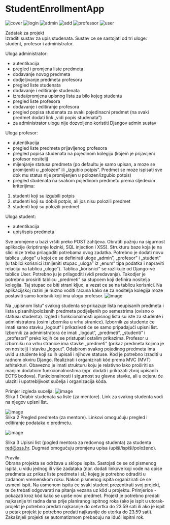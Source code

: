 # StudentEnrollmentApp




![cover](https://github.com/Cepa95/StudentEnrollmentApp/assets/124800316/c69efcea-1546-4ab9-9906-e2d61e6ed312)
![login](https://github.com/Cepa95/StudentEnrollmentApp/assets/124800316/1d8e8418-d379-4b5c-8b54-c191a1cd1c69)
![admin](https://github.com/Cepa95/StudentEnrollmentApp/assets/124800316/385b8c6e-b4c6-45c0-aa07-3e5523160508)
![add](https://github.com/Cepa95/StudentEnrollmentApp/assets/124800316/fea61767-444d-4f09-a9ee-62762b9cf44b)
![professor](https://github.com/Cepa95/StudentEnrollmentApp/assets/124800316/fddad0ea-eb06-436f-8b11-a997ecfb72c5)
![user](https://github.com/Cepa95/StudentEnrollmentApp/assets/124800316/c80bc8b1-74e3-4d29-a980-a4ded69eb9b4)











Zadatak za projekt  
Izraditi sustav za upis studenata. Sustav ce se sastojati od tri uloge: student, profesor i administrator.

Uloga administrator:
- autentikacija
- pregled i promjena liste predmeta
- dodavanje novog predmeta
- dodjeljivanje predmeta profesoru
- pregled liste studenata
- dodavanje i editiranje studenata
- izrada/promjena upisnog lista za bilo kojeg studenta
- pregled liste profesora
- dodavanje i editiranje profesora
- pregled popisa studenata za svaki pojedinacni predmet (na svaki predmet dodati link „vidi popis studenata”)
- za administrator ulogu nije dozvoljeno koristiti Djangov admin sustav

Uloga profesor:
- autentikacija
- pregled liste predmeta prijavljenog profesora
- pregled popisa studenata na pojedinom kolegiju (kojem je prijavljeni profesor nositelj)
- mijenjanje statusa predmeta (po defaultu je samo upisan, a moze se promijeniti u „polozen” ili „izgubio potpis”. Predmet se moze ispisati sve dok mu status nije promijenjen u polozen/izgubio potpis)
- pregled studenata na svakom pojedinom predmetu prema sljedecim kriterijima:
1. studenti koji su izgubili potpis
2. studenti koji su dobili potpis, ali jos nisu polozili predmet
3. studenti koji su polozili predmet

Uloga student:
- autentikacija
- upis/ispis predmeta

Sve promjene u bazi vršiti preko POST zahtjeva. Obratiti pažnju na sigurnost aplikacije (kriptiranje lozinki, SQL injection i XSS). Strukturu baze koja je na slici nize treba prilagoditi potrebama ovog zadatka. Potrebno je dodati novu tablicu „uloge” u kojoj ce se
definirati uloge „admin”, „profesor” i „student” (u tablici korisnici izmijeniti stupac „uloga” iz
„enum” tipa podatka i napraviti relaciju na tablicu „uloge”). Tablica „korisnici” se razlikuje od Django-ve tablice User. Potrebno ju je prilagoditi (vidi predavanja). Takodjer je potrebno prosiriti tablicu „predmeti” sa stupcem koji definira nositelja kolegija. Taj stupac ce biti strani kljuc, a vezat ce se na tablicu korisnici. Na aplikacijskoj razini je nuzno voditi racuna kako se za nositelja kolegija moze postaviti samo korisnik koji ima ulogu profesor.
![image](https://github.com/Cepa95/StudentEnrollmentApp/assets/124800316/b8b46479-dbd6-4915-b644-9754f8d25f38)



Na „upisnom listu“ svakog studenta se prikazuje lista neupisanih predmeta i lista
upisanih/položenih predmeta podijeljenih po semestrima (ovisno o statusu studenta). Izgled i funkcionalnosti upisnog lista su iste za studente i administratora (osim izbornika u vrhu stranice). Izbornik za studente će imati samo stavku „logout“ i prikazivati će se samo pripadajući upisni list. Izbornik za administratora će imati „logout“, „predmeti“, „studenti“ i „profesori” preko kojih će se pristupati ostalim prikazima. Profesor u izborniku na vrhu stranice ima stavke „predmeti” (prikaz predmeta kojima je on nositelj) i stavku „logout”. Odabirom svakog pojedinog predmeta ima uvid u studente koji su ih upisali i njihove statuse. Kod je potrebno izraditi u radnom okviru Django. Realizirati i organizirati kôd prema MVC (MVT) arhitekturi. Obavezno je imati strukturu koju je relativno lako proširiti sa manjim dodatnim funkcionalnostima (npr. dodati i prikazati zbroj upisanih ECTS bodova). 
Funkcionalnosti i sigurnost su glavne stavke, ali u ocjenu će ulaziti i upotrebljivost sučelja i organizacija kôda.

Primjer izgleda sucelja:
![image](https://github.com/Cepa95/StudentEnrollmentApp/assets/124800316/ea561ddd-32f3-4edc-802c-15fec8f32387)  
Slika 1 Odabir studenata sa liste (za mentore). Link za svakog studenta vodi na njegov upisni list.

![image](https://github.com/Cepa95/StudentEnrollmentApp/assets/124800316/8cbf8dba-75b6-48e3-b550-4fc83511732e)   
Slika 2 Pregled predmeta (za mentore). Linkovi omogućuju pregled i editiranje podataka o predmetu.

 ![image](https://github.com/Cepa95/StudentEnrollmentApp/assets/124800316/829b070c-475e-4c5a-8007-66aa3470b8b1)

Slika 3 Upisni list (pogled mentora za redovnog studenta) za studenta red@oss.hr. Dugmad omogućuju promjenu upisa (upiši/ispiši/položeno).

Pravila.  
Obrana projekta se održava u sklopu ispita. Sastojati će se od pismenog ispita, u vidu jednog ili više zadataka (npr. dodati linkove koji vode na opise predmeta uz prikaz liste predmeta i sl.) kojeg je potrebno odraditi u zadanom vremenskom roku. Nakon pismenog ispita organizirati će se usmeni ispit. Na usmenom ispitu će svaki student prezentirati svoj projekt, te će trebati odgovarati na pitanja vezana uz kôd u projektu. Primjerice - pokazati kroz kôd kako se upiše novi predmet. Projekt je potrebno predati najkasnije tri radna dana prije planiranog ispitnog roka (ako je ispit u utorak-projekt je potrebno predati najkasnije do cetvrtka do 23.59 sati ili ako je ispit u petak projekt je potrebno predati najkasnije do utorka do 23.59 sati). Zakašnjeli projekti se automatizmom prebacuju na idući ispitni rok.
